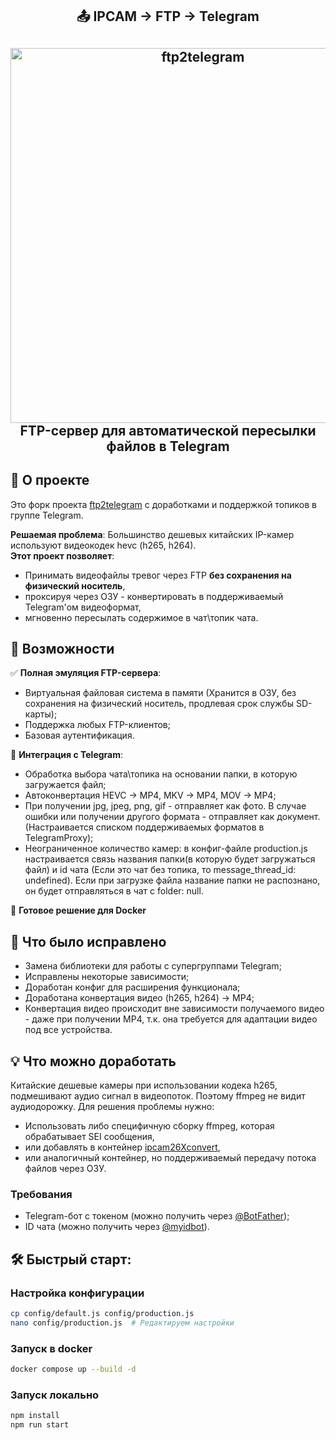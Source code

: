 <div align="center">
    <h2>📤 IPCAM -> FTP -> Telegram <h2>
    <img src="https://github.com/Shablykinm/ipcam2ftp2telegram/blob/master/assets/ipcam2ftp2telegram.svg" width="600" alt="ftp2telegram">
    <div>FTP-сервер для автоматической пересылки файлов в Telegram</div>
</div>

## 🌟 О проекте

Это форк проекта [ftp2telegram](https://github.com/schinken/ftp2telegram) с доработками и поддержкой топиков в группе Telegram. 

**Решаемая проблема**: Большинство дешевых китайских IP-камер используют видеокодек hevc (h265, h264). 
<br>
**Этот проект позволяет**:
- Принимать видеофайлы тревог через FTP **без сохранения на физический носитель**,
- проксируя через ОЗУ - конвертировать в поддерживаемый Telegram'ом видеоформат,
- мгновенно пересылать содержимое в чат\топик чата.

## 🚀 Возможности

✅ **Полная эмуляция FTP-сервера**:
- Виртуальная файловая система в памяти (Хранится в ОЗУ, без сохранения на физический носитель, продлевая срок службы SD-карты);
- Поддержка любых FTP-клиентов;
- Базовая аутентификация.

📨 **Интеграция с Telegram**:
- Обработка выбора чата\топика на основании папки, в которую загружается файл;
- Автоконвертация HEVC → MP4, MKV -> MP4, MOV -> MP4;
- При получении jpg, jpeg, png, gif - отправляет как фото. В случае ошибки или получении другого формата - отправляет как документ. (Настраивается списком поддерживаемых форматов в TelegramProxy);
- Неограниченное количество камер: в конфиг-файле production.js настраивается связь названия папки(в которую будет загружаться файл) и id чата (Если это чат без топика, то message_thread_id: undefined). Если при загрузке файла название папки не распознано, он будет отправляться в чат с folder: null.

🐳 **Готовое решение для Docker**

## 🔨 Что было исправлено
- Замена библиотеки для работы с супергруппами Telegram;
- Исправлены некоторые зависимости;
- Доработан конфиг для расширения функционала;
- Доработана конвертация видео (h265, h264) -> MP4;
- Конвертация видео происходит вне зависимости получаемого видео - даже при получении MP4, т.к. она требуется для адаптации видео под все устройства.

## 💡 Что можно доработать
Китайские дешевые камеры при использовании кодека h265, подмешивают аудио сигнал в видеопоток. Поэтому ffmpeg не видит аудиодорожку. 
Для решения проблемы нужно:
- Использовать либо специфичную сборку ffmpeg, которая обрабатывает SEI сообщения,
- или добавлять в контейнер [ipcam26Xconvert](https://github.com/francescovannini/ipcam26Xconvert),
- или аналогичный контейнер, но поддерживаемый передачу потока файлов через ОЗУ.

### Требования
- Telegram-бот с токеном (можно получить через [@BotFather](https://t.me/BotFather));
- ID чата (можно получить через [@myidbot](https://t.me/myidbot)).

## 🛠 Быстрый старт:

### Настройка конфигурации
```bash
cp config/default.js config/production.js
nano config/production.js  # Редактируем настройки
```

### Запуск в docker

```bash
docker compose up --build -d
```

### Запуск локально

```bash
npm install
npm run start
```


